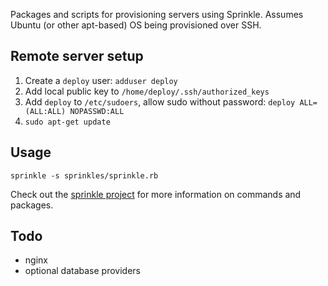 Packages and scripts for provisioning servers using Sprinkle. Assumes Ubuntu (or other apt-based) OS being provisioned over SSH.

## Remote server setup
1. Create a `deploy` user: `adduser deploy`
2. Add local public key to `/home/deploy/.ssh/authorized_keys`
3. Add `deploy` to `/etc/sudoers`, allow sudo without password: `deploy ALL=(ALL:ALL) NOPASSWD:ALL`
4. `sudo apt-get update`

## Usage
`sprinkle -s sprinkles/sprinkle.rb`

Check out the [sprinkle project](https://github.com/sprinkle-tool/sprinkle) for more information on commands and packages.

## Todo
* nginx
* optional database providers
